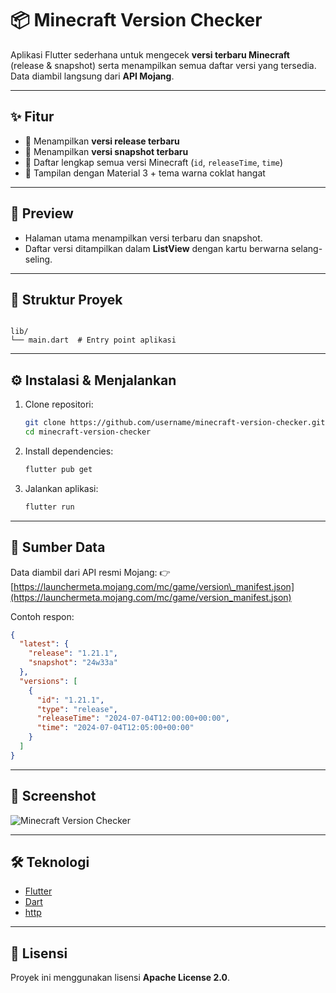 # 📦 Minecraft Version Checker

Aplikasi Flutter sederhana untuk mengecek **versi terbaru Minecraft** (release & snapshot) serta menampilkan semua daftar versi yang tersedia. Data diambil langsung dari **API Mojang**.

---

## ✨ Fitur
- 🔎 Menampilkan **versi release terbaru**
- 🧪 Menampilkan **versi snapshot terbaru**
- 📜 Daftar lengkap semua versi Minecraft (`id`, `releaseTime`, `time`)
- 🎨 Tampilan dengan Material 3 + tema warna coklat hangat

---

## 🚀 Preview
- Halaman utama menampilkan versi terbaru dan snapshot.
- Daftar versi ditampilkan dalam **ListView** dengan kartu berwarna selang-seling.

---

## 📂 Struktur Proyek
```

lib/
└── main.dart  # Entry point aplikasi

````

---

## ⚙️ Instalasi & Menjalankan

1. Clone repositori:
   ```bash
   git clone https://github.com/username/minecraft-version-checker.git
   cd minecraft-version-checker

2. Install dependencies:

   ```bash
   flutter pub get
   ```

3. Jalankan aplikasi:

   ```bash
   flutter run
   ```

---

## 📡 Sumber Data

Data diambil dari API resmi Mojang:
👉 [https://launchermeta.mojang.com/mc/game/version\_manifest.json](https://launchermeta.mojang.com/mc/game/version_manifest.json)

Contoh respon:

```json
{
  "latest": {
    "release": "1.21.1",
    "snapshot": "24w33a"
  },
  "versions": [
    {
      "id": "1.21.1",
      "type": "release",
      "releaseTime": "2024-07-04T12:00:00+00:00",
      "time": "2024-07-04T12:05:00+00:00"
    }
  ]
}
```

---

## 📸 Screenshot

![Minecraft Version Checker](https://github.com/user-attachments/assets/8876dc44-bee8-4134-9519-0579fedd7748)

---

## 🛠️ Teknologi

* [Flutter](https://flutter.dev/)
* [Dart](https://dart.dev/)
* [http](https://pub.dev/packages/http)

---

## 📜 Lisensi

Proyek ini menggunakan lisensi **Apache License 2.0**.
